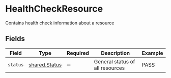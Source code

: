 # HealthCheckResource

Contains health check information about a resource


## Fields

| Field                                          | Type                                           | Required                                       | Description                                    | Example                                        |
| ---------------------------------------------- | ---------------------------------------------- | ---------------------------------------------- | ---------------------------------------------- | ---------------------------------------------- |
| `status`                                       | [shared.Status](../../models/shared/status.md) | :heavy_minus_sign:                             | General status of all resources                | PASS                                           |